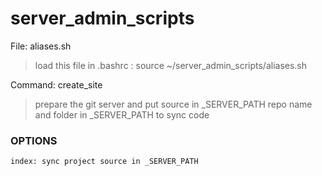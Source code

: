 # server_admin_scripts

File: aliases.sh
> load this file in .bashrc : 
> source ~/server_admin_scripts/aliases.sh

Command: create_site <sitename>
> prepare the git server and put source in _SERVER_PATH
	<sitename> repo name and folder in _SERVER_PATH to sync code
### OPTIONS
	index: sync project source in _SERVER_PATH
